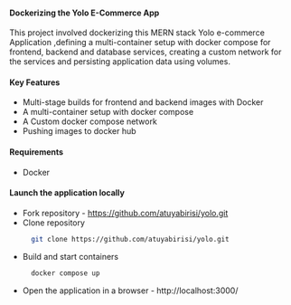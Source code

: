 #### Dockerizing the Yolo E-Commerce App
This project involved dockerizing this MERN stack Yolo e-commerce Application ,defining a multi-container setup with docker compose for frontend, backend and database services, creating a custom network for the services and persisting application data using volumes.

#### Key Features
 - Multi-stage builds for frontend and backend images with Docker
 - A multi-container setup with docker compose
 - A Custom docker compose network
 - Pushing images to docker hub

#### Requirements
  - Docker 
    
#### Launch the application locally
 - Fork repository - https://github.com/atuyabirisi/yolo.git
 - Clone repository
    ```bash
      git clone https://github.com/atuyabirisi/yolo.git
    ```
 - Build and start containers
    ```bash
      docker compose up
    ```
 - Open the application in a browser - http://localhost:3000/ 
